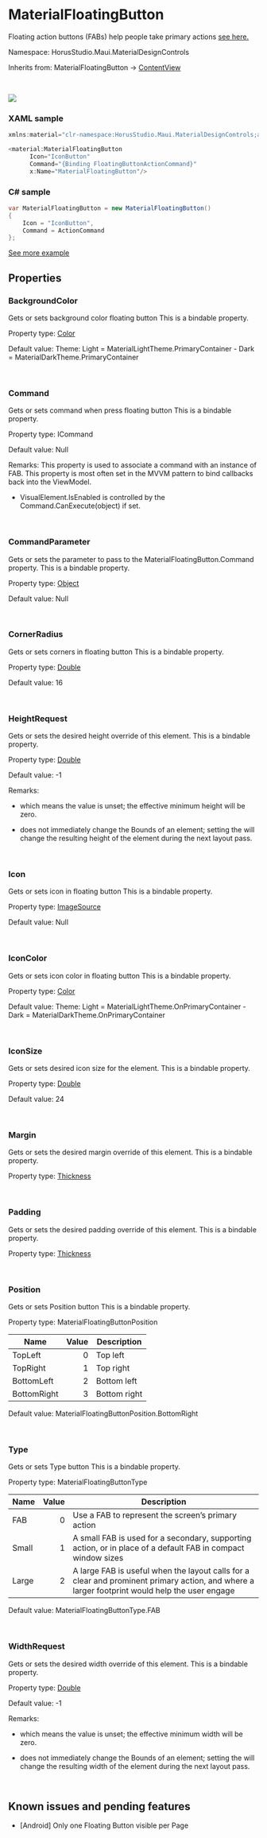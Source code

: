 # MaterialFloatingButton

Floating action buttons (FABs) help people take primary actions [see here.](https://m3.material.io/components/floating-action-button/overview)

Namespace: HorusStudio.Maui.MaterialDesignControls

Inherits from: MaterialFloatingButton → [ContentView](https://learn.microsoft.com/en-us/dotnet/api/microsoft.maui.controls.contentview)

<br>

![](https://raw.githubusercontent.com/HorusSoftwareUY/MaterialDesignControlsPlugin/develop/screenshots/MaterialFloatingButton.gif)

### XAML sample

```csharp
xmlns:material="clr-namespace:HorusStudio.Maui.MaterialDesignControls;assembly=HorusStudio.Maui.MaterialDesignControls"

<material:MaterialFloatingButton
      Icon="IconButton"
      Command="{Binding FloatingButtonActionCommand}"
      x:Name="MaterialFloatingButton"/>
```

### C# sample

```csharp
var MaterialFloatingButton = new MaterialFloatingButton()
{
    Icon = "IconButton",
    Command = ActionCommand
};
```

[See more example](../../samples/HorusStudio.Maui.MaterialDesignControls.Sample/Pages/FloatingButtonPage.xaml)

## Properties

### <a id="properties-backgroundcolor"/>**BackgroundColor**

Gets or sets background color floating button
 This is a bindable property.

Property type: [Color](https://learn.microsoft.com/en-us/dotnet/api/microsoft.maui.graphics.color)<br>

Default value: Theme: Light = MaterialLightTheme.PrimaryContainer - Dark = MaterialDarkTheme.PrimaryContainer

<br>

### <a id="properties-command"/>**Command**

Gets or sets command when press floating button
 This is a bindable property.

Property type: ICommand<br>

Default value: Null

Remarks: This property is used to associate a command with an instance of FAB. This property is most often set in the MVVM pattern to bind callbacks back into the ViewModel.

- <para>
  <see cref="P:Microsoft.Maui.Controls.VisualElement.IsEnabled">VisualElement.IsEnabled</see> is controlled by the <see cref="M:Microsoft.Maui.Controls.Command.CanExecute(System.Object)">Command.CanExecute(object)</see> if set.</para>

<br>

### <a id="properties-commandparameter"/>**CommandParameter**

Gets or sets the parameter to pass to the MaterialFloatingButton.Command property.
 This is a bindable property.

Property type: [Object](https://learn.microsoft.com/en-us/dotnet/api/system.object)<br>

Default value: Null

<br>

### <a id="properties-cornerradius"/>**CornerRadius**

Gets or sets corners in floating button
 This is a bindable property.

Property type: [Double](https://learn.microsoft.com/en-us/dotnet/api/system.double)<br>

Default value: 16

<br>

### <a id="properties-heightrequest"/>**HeightRequest**

Gets or sets the desired height override of this element.
 This is a bindable property.

Property type: [Double](https://learn.microsoft.com/en-us/dotnet/api/system.double)<br>

Default value: -1

Remarks:

- <para>which means the value is unset; the effective minimum height will be zero.</para>

- <para>
  <see cref="P:HorusStudio.Maui.MaterialDesignControls.MaterialFloatingButton.HeightRequest" /> does not immediately change the Bounds of an element; setting the <see cref="P:HorusStudio.Maui.MaterialDesignControls.MaterialFloatingButton.HeightRequest" /> will change the resulting height of the element during the next layout pass.</para>

<br>

### <a id="properties-icon"/>**Icon**

Gets or sets icon in floating button
 This is a bindable property.

Property type: [ImageSource](https://learn.microsoft.com/en-us/dotnet/api/microsoft.maui.controls.imagesource)<br>

Default value: Null

<br>

### <a id="properties-iconcolor"/>**IconColor**

Gets or sets icon color in floating button
 This is a bindable property.

Property type: [Color](https://learn.microsoft.com/en-us/dotnet/api/microsoft.maui.graphics.color)<br>

Default value: Theme: Light = MaterialLightTheme.OnPrimaryContainer - Dark = MaterialDarkTheme.OnPrimaryContainer

<br>

### <a id="properties-iconsize"/>**IconSize**

Gets or sets desired icon size for the element.
 This is a bindable property.

Property type: [Double](https://learn.microsoft.com/en-us/dotnet/api/system.double)<br>

Default value: 24

<br>

### <a id="properties-margin"/>**Margin**

Gets or sets the desired margin override of this element.
 This is a bindable property.

Property type: [Thickness](https://learn.microsoft.com/en-us/dotnet/api/microsoft.maui.thickness)<br>

<br>

### <a id="properties-padding"/>**Padding**

Gets or sets the desired padding override of this element.
 This is a bindable property.

Property type: [Thickness](https://learn.microsoft.com/en-us/dotnet/api/microsoft.maui.thickness)<br>

<br>

### <a id="properties-position"/>**Position**

Gets or sets Position button
 This is a bindable property.

Property type: MaterialFloatingButtonPosition<br>

| Name | Value | Description |
| --- | --: | --- |
| TopLeft | 0 | Top left |
| TopRight | 1 | Top right |
| BottomLeft | 2 | Bottom left |
| BottomRight | 3 | Bottom right |

Default value: MaterialFloatingButtonPosition.BottomRight

<br>

### <a id="properties-type"/>**Type**

Gets or sets Type button
 This is a bindable property.

Property type: MaterialFloatingButtonType<br>

| Name | Value | Description |
| --- | --: | --- |
| FAB | 0 | Use a FAB to represent the screen’s primary action |
| Small | 1 | A small FAB is used for a secondary, supporting action, or in place of a default FAB in compact window sizes |
| Large | 2 | A large FAB is useful when the layout calls for a clear and prominent primary action, and where a larger footprint would help the user engage |

Default value: MaterialFloatingButtonType.FAB

<br>

### <a id="properties-widthrequest"/>**WidthRequest**

Gets or sets the desired width override of this element.
 This is a bindable property.

Property type: [Double](https://learn.microsoft.com/en-us/dotnet/api/system.double)<br>

Default value: -1

Remarks:

- <para>which means the value is unset; the effective minimum width will be zero.</para>

- <para>
  <see cref="P:HorusStudio.Maui.MaterialDesignControls.MaterialFloatingButton.WidthRequest" /> does not immediately change the Bounds of an element; setting the <see cref="P:HorusStudio.Maui.MaterialDesignControls.MaterialFloatingButton.WidthRequest" /> will change the resulting width of the element during the next layout pass.</para>

<br>

## Known issues and pending features

* [Android] Only one Floating Button visible per Page
